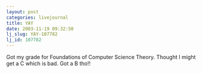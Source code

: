 ```yaml
---
layout: post
categories: livejournal
title: YAY
date: 2003-11-19 09:32:50
lj_slug: YAY-107782
lj_id: 107782
---
```

Got my grade for Foundations of Computer Science Theory. Thought I might get a C which is bad. Got a B tho!!

